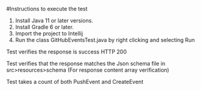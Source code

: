 #Instructions to execute the test

1. Install Java 11 or later versions.
2. Install Gradle 6 or later.
3. Import the project to Intellij
4. Run the class GitHubEventsTest.java by right clicking and selecting Run

Test verifies the response is success HTTP 200

Test verifies that the response matches the Json schema file in src>resources>schema (For response content array verification)

Test takes a count of both PushEvent and CreateEvent
